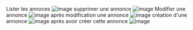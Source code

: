 Lister les annoces
![image](https://github.com/user-attachments/assets/8556eb89-3752-4f2f-910d-65927c72256f)
supprimer une annonce
![image](https://github.com/user-attachments/assets/49bc9b83-c0f3-41e7-9f8c-6cc28ae82fb4)
Modifier une annonce
![image](https://github.com/user-attachments/assets/b4dd0228-6ebc-4fc3-9341-18795817ff0c)
après modification une annonce
![image](https://github.com/user-attachments/assets/1e0f11b6-17f7-449e-97f0-0c26639b496f)
création d'une annonce
![image](https://github.com/user-attachments/assets/b49d1b28-f72b-4ffd-b471-d03f0a2ef0f6)
après avoir créer cette annonce
![image](https://github.com/user-attachments/assets/a857de2e-f695-42f8-854e-8eb486cdd611)





